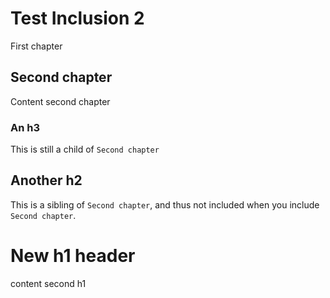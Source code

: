    
# Test Inclusion 2   
First chapter   
   
## Second chapter   
Content second chapter   
   
### An h3   
This is still a child of `Second chapter`   
   
## Another h2   
This is a sibling of `Second chapter`, and thus not included when you include `Second chapter`.   
   
# New h1 header   
content second h1